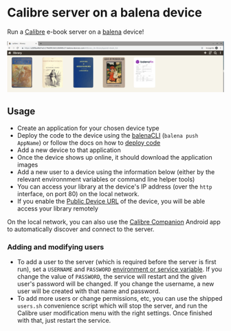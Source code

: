 # Calibre server on a balena device

Run a [Calibre][calibre] e-book server on a [balena][balena] device!

![](images/balena-calibre-server.png)

## Usage

* Create an application for your chosen device type
* Deploy the code to the device using the [balenaCLI][balena-cli] (`balena push AppName`) or follow the docs on how to [deploy code][deploy code]
* Add a new device to that application
* Once the device shows up online, it should download the application images
* Add a new user to a device using the information below (either by the relevant environnment variables or command line helper tools)
* You can access your library at the device's IP address (over the `http` interface, on port 80) on the local network.
* If you enable the [Public Device URL][public device url] of the device, you will be able access your library remotely

On the local network, you can also use the [Calibre Companion][calibre companion] Android app to automatically discover and connect to the server.

### Adding and modifying users

* To add a user to the server (which is required before the server is first run), set a `USERNAME` and `PASSWORD` [environment or service variable][env var docs]. If you change the value of `PASSWORD`, the service will restart and the given user's password will be changed. If you change the username, a new user will be created with that name and password.
* To add more users or change permissions, etc, you can use the shipped `users.sh` convenience script which will stop the server, and run the Calibre user modification menu with the right settings. Once finished with that, just restart the service.

[balena]: http://balena.io/ "balenaCloud home page"
[balena-cli]: https://github.com/balena-io/balena-cli "balenaCLI repository and docs"
[calibre]: https://calibre-ebook.com/ "Calibre e-book management"
[calibre companion]: https://play.google.com/store/apps/details?id=com.multipie.calibreandroid "Calibre Companion on the Google Play Store"
[deploy code]: https://www.balena.io/docs/learn/getting-started/raspberrypi3/nodejs/#deploy-code "balena docs on deploying code"
[env var docs]: https://www.balena.io/docs/learn/manage/serv-vars/ "Environment and service variables in the balena documentation"
[public device url]: https://www.balena.io/docs/learn/manage/actions/#enable-public-device-url "Public Device URLs in the docs"